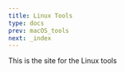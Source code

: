 ```yaml
---
title: Linux Tools
type: docs
prev: macOS_tools
next: _index
---
```


This is the site for the Linux tools

